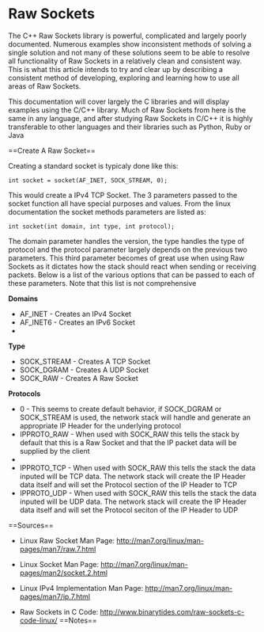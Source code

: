 # Raw Sockets

The C++ Raw Sockets library is powerful, complicated and largely poorly documented. Numerous examples show inconsistent methods of solving a single solution and not many of these solutions seem to be able to resolve all functionality of Raw Sockets in a relatively clean and consistent way. This is what this article intends to try and clear up by describing a consistent method of developing, exploring and learning how to use all areas of Raw Sockets.

This documentation will cover largely the C libraries and will display examples using the C/C++ library. Much of Raw Sockets from here is the same in any language, and after studying Raw Sockets in C/C++ it is highly transferable to other languages and their libraries such as Python, Ruby or Java

==Create A Raw Socket==

Creating a standard socket is typicaly done like this:

    int socket = socket(AF_INET, SOCK_STREAM, 0);

This would create a IPv4 TCP Socket. The 3 parameters passed to the socket function all have special purposes and values. From the linux documentation the socket methods parameters are listed as:

    int socket(int domain, int type, int protocol);

The domain parameter handles the version, the type handles the type of protocol and the protocol parameter largely depends on the previous two parameters. This third parameter becomes of great use when using Raw Sockets as it dictates how the stack should react when sending or receiving packets. Below is a list of the various options that can be passed to each of these parameters. Note that this list is not comprehensive

<b>Domains</b>
<ul>
<li>AF_INET - Creates an IPv4 Socket</li>
<li>AF_INET6 - Creates an IPv6 Socket<li>
</ul>
<b>Type</b>
<ul>
<li>SOCK_STREAM - Creates A TCP Socket</li>
<li>SOCK_DGRAM - Creates A UDP Socket</li>
<li>SOCK_RAW - Creates A Raw Socket</li>
</ul>
<b>Protocols</b>
<ul>
<li>0 - This seems to create default behavior, if SOCK_DGRAM or SOCK_STREAM is used, the network stack will handle and generate an appropriate IP Header for the underlying protocol</li>
<li>IPPROTO_RAW - When used with SOCK_RAW this tells the stack by default that this is a Raw Socket and that the IP packet data will be supplied by the client<li>
<li>IPPROTO_TCP - When used with SOCK_RAW this tells the stack the data inputed will be TCP data. The network stack will create the IP Header data itself and will set the Protocol section of the IP Header to TCP</li>
<li>IPPROTO_UDP - When used with SOCK_RAW this tells the stack the data inputed will be UDP data. The network stack will create the IP Header data itself and will set the Protocol seciton of the IP Header to UDP</li>
</ul>

==Sources==
* Linux Raw Socket Man Page: http://man7.org/linux/man-pages/man7/raw.7.html
* Linux Socket Man Page: http://man7.org/linux/man-pages/man2/socket.2.html
* Linux IPv4 Implementation Man Page: http://man7.org/linux/man-pages/man7/ip.7.html

* Raw Sockets in C Code: http://www.binarytides.com/raw-sockets-c-code-linux/
==Notes==
